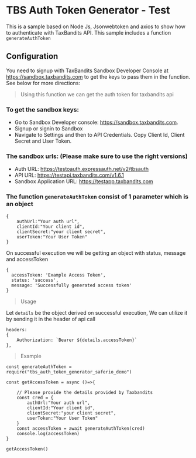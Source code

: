 # TBS Auth Token Generator - Test

This is a sample based on Node Js, Jsonwebtoken and axios to show how to authenticate with TaxBandits API. This sample includes a function `generateAuthToken`

## Configuration

You need to signup with TaxBandits Sandbox Developer Console at https://sandbox.taxbandits.com to get the keys to pass them in the function. See below for more directions:

> Using this function we can get the auth token for taxbandits api

### To get the sandbox keys:


- Go to Sandbox Developer console: https://sandbox.taxbandits.com.
- Signup or signin to Sandbox
- Navigate to Settings and then to API Credentials. Copy Client Id, Client Secret and User Token.

### The sandbox urls: (Please make sure to use the right versions)

- Auth URL: https://testoauth.expressauth.net/v2/tbsauth
- API URL: https://testapi.taxbandits.com/v1.6.1
- Sandbox Application URL: https://testapp.taxbandits.com


### The function `generateAuthToken` consist of 1 parameter which is an object
```
{
    authUrl:"Your auth url",
    clientId:"Your client id",
    clientSecret:"your client secret",
    userToken:"Your User Token"
}
```

On successful execution we will be getting an object with status, message and accessToken

```
{
  accessToken: 'Example Access Token',
  status: 'success',
  message: 'Successfully generated access token'
}
```

> Usage

Let `details` be the object derived on successful execution, We can utilize it by sending it in the header of api call

```
headers: 
{
	Authorization: `Bearer ${details.accessToken}`	
},
```
> Example

```
const generateAuthToken = require("tbs_auth_token_generator_saferio_demo")

const getAccessToken = async ()=>{

	// Please provide the details provided by Taxbandits
    const cred = {
        authUrl:"Your auth url",
    	clientId:"Your client id",
    	clientSecret:"your client secret",
    	userToken:"Your User Token"
    }
    const accessToken = await generateAuthToken(cred)
    console.log(accessToken)
}

getAccessToken()
```

